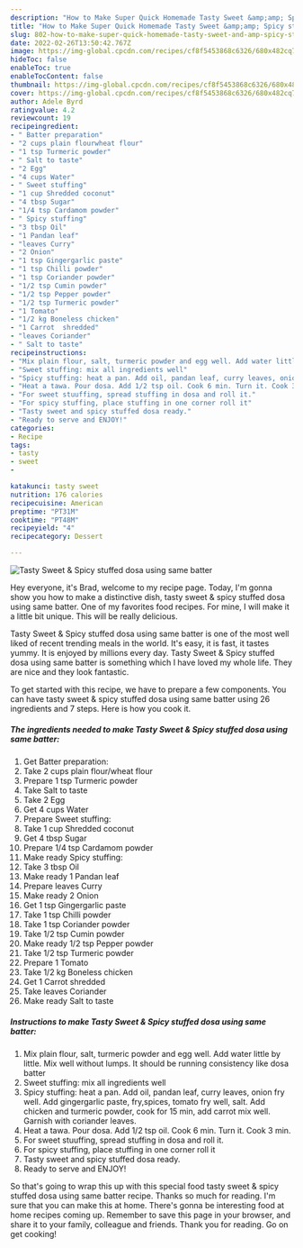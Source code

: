 ```yaml
---
description: "How to Make Super Quick Homemade Tasty Sweet &amp;amp; Spicy stuffed dosa using same batter"
title: "How to Make Super Quick Homemade Tasty Sweet &amp;amp; Spicy stuffed dosa using same batter"
slug: 802-how-to-make-super-quick-homemade-tasty-sweet-and-amp-spicy-stuffed-dosa-using-same-batter
date: 2022-02-26T13:50:42.767Z
image: https://img-global.cpcdn.com/recipes/cf8f5453868c6326/680x482cq70/tasty-sweet-spicy-stuffed-dosa-using-same-batter-recipe-main-photo.jpg
hideToc: false
enableToc: true
enableTocContent: false
thumbnail: https://img-global.cpcdn.com/recipes/cf8f5453868c6326/680x482cq70/tasty-sweet-spicy-stuffed-dosa-using-same-batter-recipe-main-photo.jpg
cover: https://img-global.cpcdn.com/recipes/cf8f5453868c6326/680x482cq70/tasty-sweet-spicy-stuffed-dosa-using-same-batter-recipe-main-photo.jpg
author: Adele Byrd
ratingvalue: 4.2
reviewcount: 19
recipeingredient:
- " Batter preparation"
- "2 cups plain flourwheat flour"
- "1 tsp Turmeric powder"
- " Salt to taste"
- "2 Egg"
- "4 cups Water"
- " Sweet stuffing"
- "1 cup Shredded coconut"
- "4 tbsp Sugar"
- "1/4 tsp Cardamom powder"
- " Spicy stuffing"
- "3 tbsp Oil"
- "1 Pandan leaf"
- "leaves Curry"
- "2 Onion"
- "1 tsp Gingergarlic paste"
- "1 tsp Chilli powder"
- "1 tsp Coriander powder"
- "1/2 tsp Cumin powder"
- "1/2 tsp Pepper powder"
- "1/2 tsp Turmeric powder"
- "1 Tomato"
- "1/2 kg Boneless chicken"
- "1 Carrot  shredded"
- "leaves Coriander"
- " Salt to taste"
recipeinstructions:
- "Mix plain flour, salt, turmeric powder and egg well. Add water little by little. Mix well without lumps. It should be running consistency like dosa batter"
- "Sweet stuffing: mix all ingredients well"
- "Spicy stuffing: heat a pan. Add oil, pandan leaf, curry leaves, onion fry well. Add gingergarlic paste, fry,spices, tomato fry well, salt. Add chicken and turmeric powder, cook for 15 min, add carrot mix well. Garnish with coriander leaves."
- "Heat a tawa. Pour dosa. Add 1/2 tsp oil. Cook 6 min. Turn it. Cook 3 min."
- "For sweet stuuffing, spread stuffing in dosa and roll it."
- "For spicy stuffing, place stuffing in one corner roll it"
- "Tasty sweet and spicy stuffed dosa ready."
- "Ready to serve and ENJOY!"
categories:
- Recipe
tags:
- tasty
- sweet
- 

katakunci: tasty sweet  
nutrition: 176 calories
recipecuisine: American
preptime: "PT31M"
cooktime: "PT48M"
recipeyield: "4"
recipecategory: Dessert

---
```



![Tasty Sweet &amp; Spicy stuffed dosa using same batter](https://img-global.cpcdn.com/recipes/cf8f5453868c6326/680x482cq70/tasty-sweet-spicy-stuffed-dosa-using-same-batter-recipe-main-photo.jpg)

Hey everyone, it's Brad, welcome to my recipe page. Today, I'm gonna show you how to make a distinctive dish, tasty sweet &amp; spicy stuffed dosa using same batter. One of my favorites food recipes. For mine, I will make it a little bit unique. This will be really delicious.



Tasty Sweet &amp; Spicy stuffed dosa using same batter is one of the most well liked of recent trending meals in the world. It's easy, it is fast, it tastes yummy. It is enjoyed by millions every day. Tasty Sweet &amp; Spicy stuffed dosa using same batter is something which I have loved my whole life. They are nice and they look fantastic.


To get started with this recipe, we have to prepare a few components. You can have tasty sweet &amp; spicy stuffed dosa using same batter using 26 ingredients and 7 steps. Here is how you cook it.

<!--inarticleads1-->

##### The ingredients needed to make Tasty Sweet &amp; Spicy stuffed dosa using same batter:

1. Get  Batter preparation:
1. Take 2 cups plain flour/wheat flour
1. Prepare 1 tsp Turmeric powder
1. Take  Salt to taste
1. Take 2 Egg
1. Get 4 cups Water
1. Prepare  Sweet stuffing:
1. Take 1 cup Shredded coconut
1. Get 4 tbsp Sugar
1. Prepare 1/4 tsp Cardamom powder
1. Make ready  Spicy stuffing:
1. Take 3 tbsp Oil
1. Make ready 1 Pandan leaf
1. Prepare leaves Curry
1. Make ready 2 Onion
1. Get 1 tsp Gingergarlic paste
1. Take 1 tsp Chilli powder
1. Take 1 tsp Coriander powder
1. Take 1/2 tsp Cumin powder
1. Make ready 1/2 tsp Pepper powder
1. Take 1/2 tsp Turmeric powder
1. Prepare 1 Tomato
1. Take 1/2 kg Boneless chicken
1. Get 1 Carrot  shredded
1. Take leaves Coriander
1. Make ready  Salt to taste




<!--inarticleads2-->

##### Instructions to make Tasty Sweet &amp; Spicy stuffed dosa using same batter:

1. Mix plain flour, salt, turmeric powder and egg well. Add water little by little. Mix well without lumps. It should be running consistency like dosa batter
1. Sweet stuffing: mix all ingredients well
1. Spicy stuffing: heat a pan. Add oil, pandan leaf, curry leaves, onion fry well. Add gingergarlic paste, fry,spices, tomato fry well, salt. Add chicken and turmeric powder, cook for 15 min, add carrot mix well. Garnish with coriander leaves.
1. Heat a tawa. Pour dosa. Add 1/2 tsp oil. Cook 6 min. Turn it. Cook 3 min.
1. For sweet stuuffing, spread stuffing in dosa and roll it.
1. For spicy stuffing, place stuffing in one corner roll it
1. Tasty sweet and spicy stuffed dosa ready.
1. Ready to serve and ENJOY!



So that's going to wrap this up with this special food tasty sweet &amp; spicy stuffed dosa using same batter recipe. Thanks so much for reading. I'm sure that you can make this at home. There's gonna be interesting food at home recipes coming up. Remember to save this page in your browser, and share it to your family, colleague and friends. Thank you for reading. Go on get cooking!
